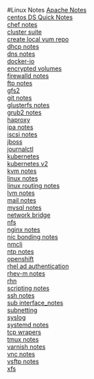 #Linux Notes
[Apache Notes](apache_notes.md)<br />
[centos DS Quick Notes](centos_ds_quick-notes.md)<br />
[chef notes](chef_notes.md)<br />
[cluster suite](cluster_suite.md)<br />
[create local yum repo](create_local_yum_repo.md)<br />
[dhcp notes](dhcp_notes.md)<br />
[dns notes](dns_notes.md)<br />
[docker-io](docker-io.md)<br />
[encrypted volumes](encrypted_volumes.md)<br />
[firewalld notes](firewalld_notes.md)<br />
[ftp notes](ftp_notes.md)<br />
[gfs2](gfs2.md)<br />
[git notes](git_notes.md)<br />
[glusterfs notes](glusterfs_notes.md)<br />
[grub2 notes](grub2_notes.md)<br />
[haproxy](haproxy.md)<br />
[ipa notes](ipa_notes.md)<br />
[iscsi notes](iscsi_notes.md)<br />
[jboss](jboss.md)<br />
[journalctl](journalctl.md)<br />
[kubernetes](kubernetes.md)<br />
[kubernetes v2](kubernetes_v2.md)<br />
[kvm notes](kvm_notes.md)<br />
[linux notes](linux_notes.md)<br />
[linux routing notes](linux_routing_notes.md)<br />
[lvm notes](lvm_notes.md)<br />
[mail notes](mail_notes.md)<br />
[mysql notes](mysql_notes.md)<br />
[network bridge](network_bridge.md)<br />
[nfs](nfs.md)<br />
[nginx notes](nginx_notes.md)<br />
[nic bonding notes](nic_bonding_notes.md)<br />
[nmcli](nmcli.md)<br />
[ntp notes](ntp_notes.md)<br />
[openshift](openshift.md)<br />
[rhel ad authentication](rhel_ad_authentication.md)<br />
[rhev-m notes](rhev-m_notes.md)<br />
[rhn](rhn.md)<br />
[scripting notes](scripting_notes.md)<br />
[ssh notes](ssh_notes.md)<br />
[sub interface_notes](sub_interface_notes.md)<br />
[subnetting](subnetting.md)<br />
[syslog](syslog.md)<br />
[systemd notes](systemd_notes.md)<br />
[tcp wrapers](tcp_wrapers.md)<br />
[tmux notes](tmux_notes.md)<br />
[varnish notes](varnish_notes.md)<br />
[vnc notes](vnc_notes.md)<br />
[vsftp notes](vsftp_notes.md)<br />
[xfs](xfs.md)<br />
